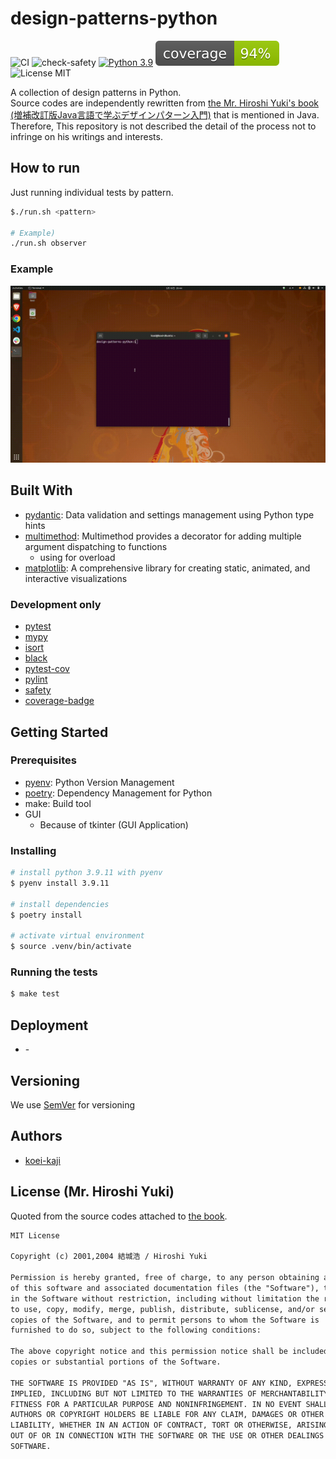 # design-patterns-python

![CI](https://github.com/koei-kaji/design-patterns-python/actions/workflows/ci.yaml/badge.svg?branch=main&event=push)
![check-safety](https://github.com/koei-kaji/design-patterns-python/actions/workflows/check-safety.yaml/badge.svg?branch=main&event=push)
[![Python 3.9](https://img.shields.io/badge/python-3.9-blue.svg)](https://www.python.org/downloads/release/python-390/)
![pytest coverage](./coverage.svg)
![License MIT](https://img.shields.io/badge/license-MIT-blue.svg)

A collection of design patterns in Python.  
Source codes are independently rewritten from [the Mr. Hiroshi Yuki's book (増補改訂版Java言語で学ぶデザインパターン入門)](https://www.amazon.co.jp/dp/4797327030) that is mentioned in Java.  
Therefore, This repository is not described the detail of the process not to infringe on his writings and interests.  

## How to run

Just running individual tests by pattern.  

```bash
$./run.sh <pattern>

# Example)
./run.sh observer
```

### Example

![example](./docs/img/example.gif)

## Built With

- [pydantic]: Data validation and settings management using Python type hints
- [multimethod]: Multimethod provides a decorator for adding multiple argument dispatching to functions
  - using for overload
- [matplotlib]: A comprehensive library for creating static, animated, and interactive visualizations

### Development only

- [pytest]
- [mypy]
- [isort]
- [black]
- [pytest-cov]
- [pylint]
- [safety]
- [coverage-badge]

## Getting Started

### Prerequisites

- [pyenv]: Python Version Management
- [poetry]: Dependency Management for Python
- make: Build tool
- GUI
  - Because of tkinter (GUI Application)  

### Installing

```bash
# install python 3.9.11 with pyenv
$ pyenv install 3.9.11

# install dependencies
$ poetry install

# activate virtual environment
$ source .venv/bin/activate
```

### Running the tests

```bash
$ make test
```

## Deployment

- \-

<!-- ## Contributing

- git flow
  - create feature branch
  - execute `make format` before commit
  - commit your change
  - push to the branch
  - open a pull request

- execute `make format` -->

## Versioning

We use [SemVer] for versioning

## Authors

- [koei-kaji]

## License (Mr. Hiroshi Yuki)

Quoted from the source codes attached to [the book](https://www.amazon.co.jp/dp/4797327030).

```txt
MIT License

Copyright (c) 2001,2004 結城浩 / Hiroshi Yuki

Permission is hereby granted, free of charge, to any person obtaining a copy
of this software and associated documentation files (the "Software"), to deal
in the Software without restriction, including without limitation the rights
to use, copy, modify, merge, publish, distribute, sublicense, and/or sell
copies of the Software, and to permit persons to whom the Software is
furnished to do so, subject to the following conditions:

The above copyright notice and this permission notice shall be included in all
copies or substantial portions of the Software.

THE SOFTWARE IS PROVIDED "AS IS", WITHOUT WARRANTY OF ANY KIND, EXPRESS OR
IMPLIED, INCLUDING BUT NOT LIMITED TO THE WARRANTIES OF MERCHANTABILITY,
FITNESS FOR A PARTICULAR PURPOSE AND NONINFRINGEMENT. IN NO EVENT SHALL THE
AUTHORS OR COPYRIGHT HOLDERS BE LIABLE FOR ANY CLAIM, DAMAGES OR OTHER
LIABILITY, WHETHER IN AN ACTION OF CONTRACT, TORT OR OTHERWISE, ARISING FROM,
OUT OF OR IN CONNECTION WITH THE SOFTWARE OR THE USE OR OTHER DEALINGS IN THE
SOFTWARE.
```

[pydantic]: https://github.com/samuelcolvin/pydantic
[multimethod]: https://github.com/coady/multimethod
[matplotlib]: https://github.com/matplotlib/matplotlib
[pytest]: https://github.com/pytest-dev/pytest
[mypy]: https://github.com/python/mypy
[isort]: https://github.com/PyCQA/isort
[black]: https://github.com/psf/black
[pytest-cov]: https://github.com/pytest-dev/pytest-cov
[pylint]: https://github.com/PyCQA/pylint
[safety]: https://github.com/pyupio/safety
[coverage-badge]: https://github.com/dbrgn/coverage-badge
[pyenv]: https://github.com/pyenv/pyenv
[poetry]: https://github.com/python-poetry/poetry
[SemVer]: https://semver.org/
[koei-kaji]: https://github.com/koei-kaji
